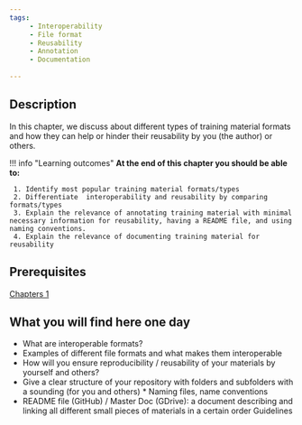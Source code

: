 ```yaml
---
tags:
     - Interoperability
     - File format
     - Reusability
     - Annotation
     - Documentation 
     
---
```

<!-- Chapter Types of training materials and their features related to the FAIR training -->

## Description

In this chapter, we discuss about different types of training material formats and how they can help or hinder their reusability by you (the author) or others.  

!!! info "Learning outcomes"
    **At the end of this chapter you should be able to:**

     1. Identify most popular training material formats/types 
     2. Differentiate  interoperability and reusability by comparing formats/types
     3. Explain the relevance of annotating training material with minimal necessary information for reusability, having a README file, and using naming conventions.
     4. Explain the relevance of documenting training material for reusability

## Prerequisites
[Chapters 1](chapter_01.md) 

## What you will find here one day
* What are interoperable formats?
* Examples of different file formats and what makes them interoperable
* How will you ensure reproducibility / reusability of your materials by yourself and others?
* Give a clear structure of your repository with folders and subfolders with a sounding (for you and others) 
         * Naming files, name conventions
* README file (GitHub) / Master Doc (GDrive): a document describing and linking all different small pieces of materials in a certain order
Guidelines 






